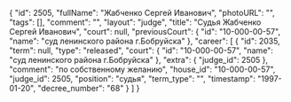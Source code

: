 {
    "id": 2505,
    "fullName": "Жабченко Сергей Иванович",
    "photoURL": "",
    "tags": [],
    "comment": "",
    "layout": "judge",
    "title": "Судья Жабченко Сергей Иванович",
    "court": null,
    "previousCourt": {
        "id": "10-000-00-57",
        "name": "суд ленинского района г.Бобруйска"
    },
    "career": [
        {
            "id": 2035,
            "term": null,
            "type": "released",
            "court": {
                "id": "10-000-00-57",
                "name": "суд ленинского района г.Бобруйска"
            },
            "extra": {
                "judge_id": 2505
            },
            "comment": "по собственному желанию",
            "house_id": "10-000-00-57",
            "judge_id": 2505,
            "position": "судья",
            "term_type": "",
            "timestamp": "1997-01-20",
            "decree_number": "68"
        }
    ]
}